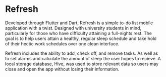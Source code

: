 # Refresh

Developed through Flutter and Dart, Refresh is a simple to-do list mobile application with a twist. Designed with university students in mind, particularly for those who have difficulty attaining a full-nights rest. The goal is to help users attain a healthy, regular sleep schedule and take hold of their hectic work schedules over one clean interface.

Refresh includes the ability to add, check off, and remove tasks. As well as to set alarms and calculate the amount of sleep the user hopes to recieve. A local storage database, Hive, was used to store relevant data so users may close and open the app without losing their information.


